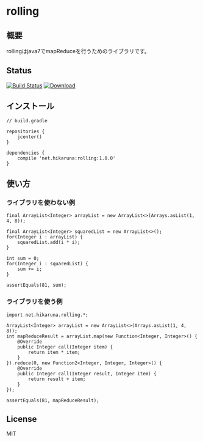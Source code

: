 # rolling
## 概要
rollingはjava7でmapReduceを行うためのライブラリです。

## Status
[![Build Status](https://travis-ci.org/hikaruna/rolling.svg?branch=master)](https://travis-ci.org/hikaruna/rolling)
[![Download](https://api.bintray.com/packages/hikaruna/maven/rolling/images/download.svg) ](https://bintray.com/hikaruna/maven/rolling/_latestVersion)


## インストール

```
// build.gradle

repositories {
    jcenter()
}

dependencies {
    compile 'net.hikaruna:rolling:1.0.0'
}

```

## 使い方

### ライブラリを使わない例

```
final ArrayList<Integer> arrayList = new ArrayList<>(Arrays.asList(1, 4, 8));

final ArrayList<Integer> squaredList = new ArrayList<>();
for(Integer i : arrayList) {
    squaredList.add(i * i);
}

int sum = 0;
for(Integer i : squaredList) {
    sum += i;
}

assertEquals(81, sum);
```

### ライブラリを使う例

```
import net.hikaruna.rolling.*;

ArrayList<Integer> arrayList = new ArrayList<>(Arrays.asList(1, 4, 8));
int mapReduceResult = arrayList.map(new Function<Integer, Integer>() {
    @Override
    public Integer call(Integer item) {
        return item * item;
    }
}).reduce(0, new Function2<Integer, Integer, Integer>() {
    @Override
    public Integer call(Integer result, Integer item) {
        return result + item;
    }
});

assertEquals(81, mapReduceResult);
```

## License
MIT